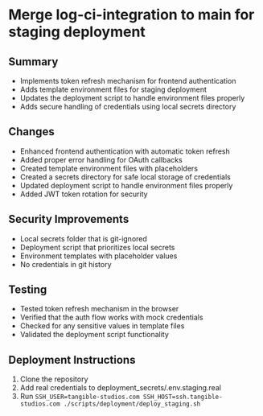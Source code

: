 # Merge log-ci-integration to main for staging deployment

## Summary
- Implements token refresh mechanism for frontend authentication
- Adds template environment files for staging deployment
- Updates the deployment script to handle environment files properly
- Adds secure handling of credentials using local secrets directory

## Changes
- Enhanced frontend authentication with automatic token refresh
- Added proper error handling for OAuth callbacks
- Created template environment files with placeholders
- Created a secrets directory for safe local storage of credentials
- Updated deployment script to handle environment files properly
- Added JWT token rotation for security

## Security Improvements
- Local secrets folder that is git-ignored
- Deployment script that prioritizes local secrets
- Environment templates with placeholder values
- No credentials in git history

## Testing
- Tested token refresh mechanism in the browser
- Verified that the auth flow works with mock credentials
- Checked for any sensitive values in template files
- Validated the deployment script functionality

## Deployment Instructions
1. Clone the repository
2. Add real credentials to deployment_secrets/.env.staging.real
3. Run `SSH_USER=tangible-studios.com SSH_HOST=ssh.tangible-studios.com ./scripts/deployment/deploy_staging.sh`
